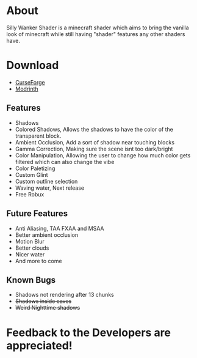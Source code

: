 # About

Silly Wanker Shader is a minecraft shader which aims to bring the vanilla look of minecraft while still having "shader" features any other shaders have.

# Download
- [CurseForge](https://www.curseforge.com/minecraft/shaders/sillywankershader)
- [Modrinth](https://modrinth.com/shader/sillywankershader)

## Features
- Shadows
- Colored Shadows, Allows the shadows to have the color of the transparent block.
- Ambient Occlusion, Add a sort of shadow near touching blocks
- Gamma Correction, Making sure the scene isnt too dark/bright
- Color Manipulation, Allowing the user to change how much color gets filtered which can also change the vibe
- Color Paletizing
- Custom Glint
- Custom outline selection
- Waving water, Next release
- Free Robux

## Future Features
- Anti Aliasing, TAA FXAA and MSAA
- Better ambient occlusion
- Motion Blur
- Better clouds
- Nicer water
- And more to come

## Known Bugs
- Shadows not rendering after 13 chunks
- ~~Shadows inside caves~~
- ~~Weird Nighttime shadows~~

# Feedback to the Developers are appreciated!
